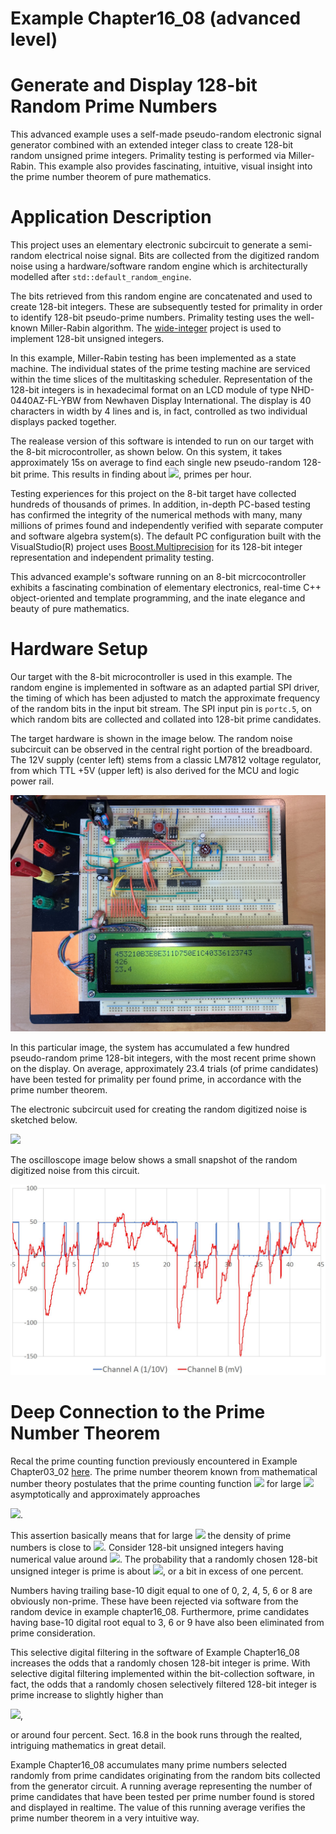 # Example Chapter16_08 (advanced level)
# Generate and Display 128-bit Random Prime Numbers

This advanced example uses a self-made pseudo-random electronic
signal generator combined with an extended integer class
to create 128-bit random unsigned prime integers.
Primality testing is performed via Miller-Rabin.
This example also provides fascinating, intuitive,
visual insight into the prime number theorem
of pure mathematics.

# Application Description

This project uses an elementary electronic subcircuit
to generate a semi-random electrical noise signal.
Bits are collected from the digitized random noise
using a hardware/software random engine
which is architecturally modelled after `std::default_random_engine`.

The bits retrieved from this random engine
are concatenated and used to create 128-bit integers.
These are subsequently tested for primality
in order to identify 128-bit pseudo-prime numbers.
Primality testing uses the well-known Miller-Rabin algorithm.
The [wide-integer](https://github.com/ckormanyos/wide-integer)
project is used to implement 128-bit unsigned integers.

In this example, Miller-Rabin testing has been implemented as a state machine.
The individual states of the prime testing machine are serviced within the
time slices of the multitasking scheduler.
Representation of the 128-bit integers is in hexadecimal format
on an LCD module of type NHD-0440AZ-FL-YBW
from Newhaven Display International. The display
is 40 characters in width by 4 lines and is, in fact,
controlled as two individual displays packed together.

The realease version of this software is intended to run on our target
with the 8-bit microcontroller, as shown below.
On this system, it takes approximately 15s on average
to find each single new pseudo-random 128-bit prime.
This results in finding about
<img src="https://render.githubusercontent.com/render/math?math=\lesssim\,240">,
primes per hour.

Testing experiences for this project on the 8-bit target have collected
hundreds of thousands of primes. In addition, in-depth PC-based testing
has confirmed the integrity of the numerical methods
with many, many millions of primes found and independently verified
with separate computer and software algebra system(s).
The default PC configuration built with the VisualStudio(R)
project uses
[Boost.Multiprecision](https://www.boost.org/doc/libs/1_76_0/libs/multiprecision/doc/html/index.html)
for its 128-bit integer representation and independent primality testing.

This advanced example's software running on an 8-bit micrcocontroller
exhibits a fascinating combination of elementary electronics,
real-time C++ object-oriented and template programming,
and the inate elegance and beauty of pure mathematics.

# Hardware Setup

Our target with the 8-bit microcontroller is used in this example.
The random engine is implemented in software as an adapted
partial SPI driver, the timing of which has been adjusted to match
the approximate frequency of the random bits in the input bit stream.
The SPI input pin is `portc.5`, on which
random bits are collected and collated into 128-bit prime candidates.

The target hardware is shown in the image below.
The random noise subcircuit can be observed in the central right portion
of the breadboard. The 12V supply (center left) stems from a classic LM7812
voltage regulator, from which TTL +5V (upper left) is also derived for
the MCU and logic power rail.

![](./images/board16_08.jpg)

In this particular image,
the system has accumulated a few hundred pseudo-random prime
128-bit integers, with the most recent prime shown on the display.
On average, approximately 23.4 trials (of prime candidates)
have been tested for primality per found prime, in accordance
with the prime number theorem.

The electronic subcircuit used for creating the random digitized noise
is sketched below.

![](./images/circuit16_08.svg)

The oscilloscope image below shows a small snapshot
of the random digitized noise from this circuit.

![](./images/signal16_08.jpg)

# Deep Connection to the Prime Number Theorem

Recal the prime counting function
previously encountered in Example Chapter03_02
[here](https://github.com/ckormanyos/real-time-cpp/tree/master/examples/chapter03_02#prime-counting-function).
The prime number theorem known from mathematical number theory
postulates that the prime counting function
<img src="https://render.githubusercontent.com/render/math?math=\pi(x)">
for large <img src="https://render.githubusercontent.com/render/math?math=x">
asymptotically and approximately approaches

<img src="https://render.githubusercontent.com/render/math?math=\pi(x)\,\sim\,\dfrac{\log(x)}{x}">.

This assertion basically means that
for large <img src="https://render.githubusercontent.com/render/math?math=n">
the density of prime numbers is close to
<img src="https://render.githubusercontent.com/render/math?math=1/\,\log(n)">.
Consider 128-bit unsigned integers having numerical value around
<img src="https://render.githubusercontent.com/render/math?math=2^{128}\,\approx\,3.4\,\times\,10^{38}">.
The probability that a randomly chosen 128-bit unsigned integer is prime is about
<img src="https://render.githubusercontent.com/render/math?math=1/\,\log(2^{128})\,\approx\,1/\,89">,
or a bit in excess of one percent.

Numbers having trailing base-10 digit equal to one of 0, 2, 4, 5, 6 or 8
are obviously non-prime. These have been rejected via software
from the random device in example chapter16_08.
Furthermore, prime candidates having base-10 digital root
equal to 3, 6 or 9 have also been eliminated from prime consideration.

This selective digital filtering in the software of Example Chapter16_08
increases the odds that a randomly chosen
128-bit integer is prime. With selective digital filtering implemented within
the bit-collection software, in fact,
the odds that a randomly chosen selectively filtered
128-bit integer is prime increase to slightly higher than

<img src="https://render.githubusercontent.com/render/math?math=\left(\dfrac{1}{89}\right)\,\div\,\left(\dfrac{4}{10}\right)\,\div\,\left(\dfrac{2}{3}\right)\,\approx\,\dfrac{1}{24}">,

or around four percent. Sect. 16.8 in the book runs through
the realted, intriguing mathematics in great detail.

Example Chapter16_08 accumulates many prime numbers
selected randomly from prime candidates originating from the random bits
collected from the generator circuit.
A running average representing the number of prime candidates
that have been tested per prime number found is stored
and displayed in realtime. The value of this running average
verifies the prime number theorem in a very intuitive way.

